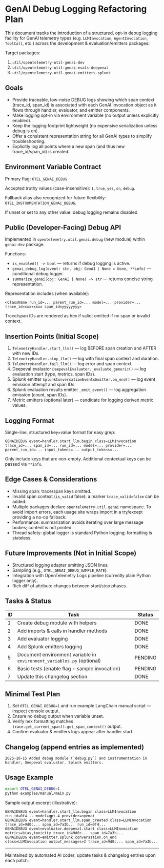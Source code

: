 # GenAI Debug Logging Refactoring Plan

This document tracks the introduction of a structured, opt-in debug logging facility
for GenAI telemetry types (e.g. `LLMInvocation`, `AgentInvocation`, `ToolCall`, etc.)
across the development & evaluation/emitters packages:

Target packages:

1. `util/opentelemetry-util-genai-dev`
2. `util/opentelemetry-util-genai-evals-deepeval`
3. `util/opentelemetry-util-genai-emitters-splunk`

## Goals

- Provide traceable, low-noise DEBUG logs showing which span context (trace_id, span_id)
  is associated with each GenAI invocation object as it flows through handler, evaluator,
  and emitter components.
- Make logging opt-in via environment variable (no output unless explicitly enabled).
- Keep the logging footprint lightweight (no expensive serialization unless debug is on).
- Offer a consistent representation string for all GenAI types to simplify troubleshooting.
- Explicitly log all points where a new span (and thus new trace_id/span_id) is created.

## Environment Variable Contract

Primary flag: `OTEL_GENAI_DEBUG`

Accepted truthy values (case-insensitive): `1`, `true`, `yes`, `on`, `debug`.

Fallback alias also recognized for future flexibility: `OTEL_INSTRUMENTATION_GENAI_DEBUG`.

If unset or set to any other value: debug logging remains disabled.

## Public (Developer-Facing) Debug API

Implemented in `opentelemetry.util.genai.debug` (new module) within `genai-dev` package.

Functions:

- `is_enabled() -> bool` — returns if debug logging is active.
- `genai_debug_log(event: str, obj: GenAI | None = None, **info)` — conditional debug logger.
- `summarize_genai(obj: GenAI | None) -> str` — returns concise string representation.

Representation includes (when available):

`<ClassName run_id=... parent_run_id=... model=... provider=... trace_id=xxxxxxxx span_id=yyyyyyyy>`

Trace/span IDs are rendered as hex if valid; omitted if no span or invalid context.

## Insertion Points (Initial Scope)

1. `TelemetryHandler.start_llm()` — log BEFORE span creation and AFTER with new IDs.
2. `TelemetryHandler.stop_llm()` — log with final span context and duration.
3. `TelemetryHandler.fail_llm()` — log error and span context.
4. Deepeval evaluator `DeepevalEvaluator._evaluate_generic()` — log evaluation start (type, metrics, span IDs).
5. Splunk emitter `SplunkConversationEventsEmitter.on_end()` — log event emission attempt and span IDs.
6. Splunk evaluation results emitter `_emit_event()` — log aggregation emission (count, span IDs).
7. Metric emitters (optional later) — candidate for logging derived metric values.

## Logging Format

Single-line, structured key=value format for easy grep:

`GENAIDEBUG event=handler.start_llm.begin class=LLMInvocation trace_id=... span_id=... run_id=... model=... provider=... parent_run_id=... input_tokens=... output_tokens=...`

Only include keys that are non-empty. Additional contextual keys can be passed via `**info`.

## Edge Cases & Considerations

- Missing span: trace/span keys omitted.
- Invalid span context (`is_valid` false): a marker `trace_valid=false` can be added.
- Multiple packages declare `opentelemetry.util.genai` namespace. To avoid import errors,
  each usage site wraps import in a try/except providing a no-op fallback.
- Performance: summarization avoids iterating over large message bodies; content is not printed.
- Thread safety: global logger is standard Python logging; formatting is stateless.

## Future Improvements (Not in Initial Scope)

- Structured logging adapter emitting JSON lines.
- Sampling (e.g., `OTEL_GENAI_DEBUG_SAMPLE_RATE`).
- Integration with OpenTelemetry Logs pipeline (currently plain Python logger only).
- Rich diff of attribute changes between start/stop phases.

## Tasks & Status

| ID | Task | Status |
|----|------|--------|
| 1 | Create debug module with helpers | DONE |
| 2 | Add imports & calls in handler methods | DONE |
| 3 | Add evaluator logging | DONE |
| 4 | Add Splunk emitters logging | DONE |
| 5 | Document environment variable in `environment_variables.py` (optional) | PENDING |
| 6 | Basic tests (enable flag + sample invocation) | PENDING |
| 7 | Update this changelog section | DONE |

## Minimal Test Plan

1. Set `OTEL_GENAI_DEBUG=1` and run example LangChain manual script — inspect console output.
2. Ensure no debug output when variable unset.
3. Verify hex formatting matches `trace.get_current_span().get_span_context()` output.
4. Confirm evaluator & emitters logs appear after handler start.

## Changelog (append entries as implemented)

```
2025-10-15 Added debug module (`debug.py`) and instrumentation in handler, Deepeval evaluator, Splunk emitters.
```

## Usage Example

```bash
export OTEL_GENAI_DEBUG=1
python examples/manual/main.py
```

Sample output excerpt (illustrative):

```
GENAIDEBUG event=handler.start_llm.begin class=LLMInvocation run_id=0f4... model=gpt-4 provider=openai
GENAIDEBUG event=handler.start_llm.span_created class=LLMInvocation trace_id=9d0c... span_id=7a3b... run_id=0f4...
GENAIDEBUG event=evaluator.deepeval.start class=LLMInvocation metrics=bias,toxicity trace_id=9d0c... span_id=7a3b...
GENAIDEBUG event=emitter.splunk.conversation.on_end class=LLMInvocation output_messages=2 trace_id=9d0c... span_id=7a3b...
```

---
Maintained by automated AI coder; update tasks & changelog entries upon each patch.
